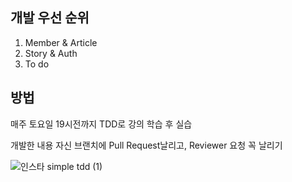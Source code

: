 ## 개발 우선 순위
1. Member & Article
2. Story & Auth
3. To do

## 방법
매주 토요일 19시전까지 TDD로 강의 학습 후 실습

개발한 내용 자신 브랜치에 Pull Request날리고, Reviewer 요청 꼭 날리기

![인스타 simple tdd (1)](https://github.com/KNU-HAEDAL/TDD-Instagram/assets/112597963/67732676-5bb3-4089-910f-b6fa0b83277a)
